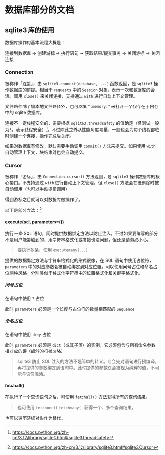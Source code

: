 # 数据库部分的文档

## sqlite3 库的使用

数据库操作的基本流程大概是：

连接到数据库 -> 创建游标 -> 执行语句 -> 获取结果/提交事务 -> 关闭游标 -> 关闭连接

### Connection

被称作「连接」，由 `sqlite3.connect(database, ...)` 函数返回，是 `sqlite3` 操作数据库的前提。相当于 `requests` 中的 `Session` 对象，表示一次和数据库的会话。调用 `close()` 来关闭连接，支持通过 `with` 进行自动上下文管理。

文件路径除了填本地文件路径外，也可以填 `":memory:"` 来打开一个仅存在于内存中的 sqlite 数据库。

连接不一定线程安全的，需要根据 `sqlite3.threadsafety` 的值确定（经测试一般为`3`，表示线程安全）[^1]。不过除此之外从性能角度考量，一般也会为每个线程都临时创建一个连接，操作完成后关闭。

[^1]: https://docs.python.org/zh-cn/3.12/library/sqlite3.html#sqlite3.threadsafety

如果对数据库有修改，默认需要手动调用 `commit()` 方法来提交。如果使用 `with` 自动管理上下文，块结束时也会自动提交。

### Cursor

被称作「游标」，由 `Connection.cursor()` 方法返回，是 `sqlite3` 操作数据库的核心接口。不支持通过 `with` 进行自动上下文管理，但 `close()` 方法会在被删除时被自动调用（也可以手动提前调用）

得到游标之后就可以对数据库做操作了。

以下是部分方法：[^2]

[^2]: https://docs.python.org/zh-cn/3.12/library/sqlite3.html#sqlite3.Cursor

#### execute(sql, parameters=())

执行*一条* SQL 语句，同时提供数据绑定方法以防止注入。不过如果要编写的部分不是用户能接触到的，用字符串格式化或拼接也没问题，但还是请务必小心。

> 要执行多条，使用 `executemany(...)`

提供的数据绑定方法与字符串格式化的形式很像，在 SQL 语句中使用占位符，`parameters` 中的对应参数会被自动绑定到对应位置。可以使用问号占位和命名占位两种风格，分别类似于格式化字符串中的位置格式化和关键字格式化。

##### 问号占位

在语句中使用 `?` 占位

此时 `parameters` 必须是一个长度与占位符的数量相匹配的 `Sequence`

##### 命名占位

在语句中使用 `:key` 占位

此时 `parameters` 必须是 `dict`（或其子类）的实例，它必须包含与所有命名参数相对应的键（额外的将被忽略）

> sqlite3 防止 SQL 注入的方法不是简单的转义。它会先对语句进行预编译，再将提供的参数绑定到语句中。此时提供的参数仅会被视为纯粹的值，不可能与语句混淆。

#### fetchall()

在执行了一个查询语句之后，可使用 `fetchall()` 方法获得所有的查询结果。

> 也可使用 `fetchone()` `fetchmany()` 获得一个、多个查询结果。

也可以遍历游标对象作为替代。